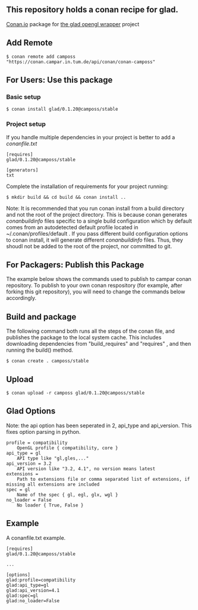 ## This repository holds a conan recipe for glad.

[Conan.io](https://conan.io) package for [the glad opengl wrapper](https://github.com/Dav1dde/glad) project

## Add Remote

    $ conan remote add camposs "https://conan.campar.in.tum.de/api/conan/conan-camposs"

## For Users: Use this package

### Basic setup

    $ conan install glad/0.1.20@camposs/stable

### Project setup

If you handle multiple dependencies in your project is better to add a *conanfile.txt*

    [requires]
    glad/0.1.20@camposs/stable

    [generators]
    txt

Complete the installation of requirements for your project running:

    $ mkdir build && cd build && conan install ..
    
Note: It is recommended that you run conan install from a build directory and not the root of the project directory.  This is because conan generates *conanbuildinfo* files specific to a single build configuration which by default comes from an autodetected default profile located in ~/.conan/profiles/default .  If you pass different build configuration options to conan install, it will generate different *conanbuildinfo* files.  Thus, they shoudl not be added to the root of the project, nor committed to git. 

## For Packagers: Publish this Package

The example below shows the commands used to publish to campar conan repository. To publish to your own conan respository (for example, after forking this git repository), you will need to change the commands below accordingly. 

## Build and package

The following command both runs all the steps of the conan file, and publishes the package to the local system cache.  This includes downloading dependencies from "build_requires" and "requires" , and then running the build() method.

    $ conan create . camposs/stable

## Upload

    $ conan upload -r camposs glad/0.1.20@camposs/stable

## Glad Options

Note: the api option has been seperated in 2, api_type and api_version. This fixes option parsing in python.

```
profile = compatibility
    OpenGL profile { compatibility, core }
api_type = gl
    API type like "gl,gles,..."
api_version = 3.2
    API version like "3.2, 4.1", no version means latest
extensions =
    Path to extensions file or comma separated list of extensions, if missing all extensions are included
spec = gl
    Name of the spec { gl, egl, glx, wgl }
no_loader = False
    No loader { True, False }
```

## Example

A conanfile.txt example.

```
[requires]
glad/0.1.20@camposs/stable

...

[options]
glad:profile=compatibility
glad:api_type=gl
glad:api_version=4.1
glad:spec=gl
glad:no_loader=False
```
